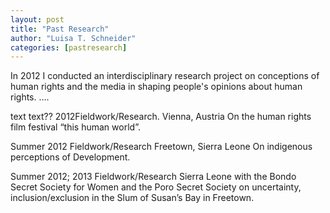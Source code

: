 ```yaml
---
layout: post
title: "Past Research"
author: "Luisa T. Schneider"
categories: [pastresearch]
---
```


In 2012 I conducted an interdisciplinary research project on conceptions of human rights and the media in shaping people's opinions about human rights. ....

text text?? 2012Fieldwork/Research. Vienna, Austria	On the human rights film festival “this human world”.

Summer 2012			Fieldwork/Research
Freetown, Sierra Leone 	On indigenous perceptions of Development.

Summer 2012; 2013			Fieldwork/Research
Sierra Leone	with the Bondo Secret Society for Women and the Poro Secret Society on uncertainty, inclusion/exclusion in the Slum of Susan’s Bay in Freetown.
